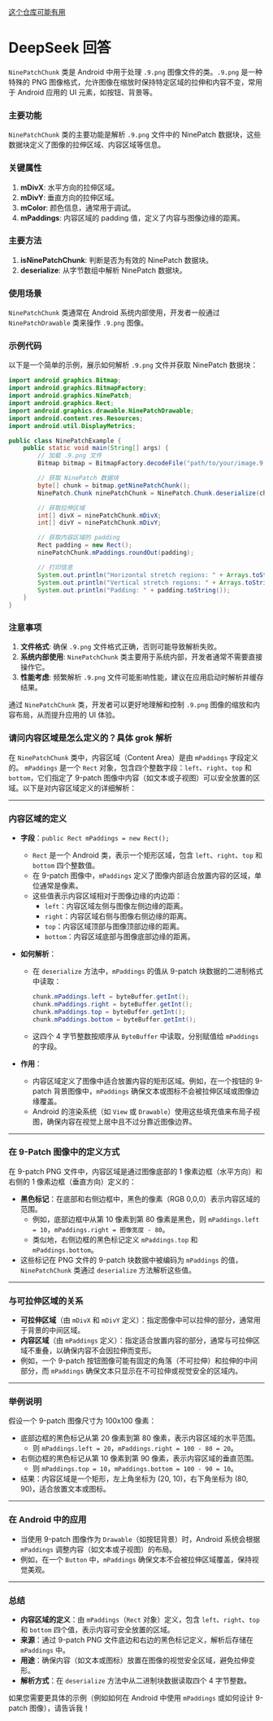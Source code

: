 [这个仓库可能有用](https://github.com/Anatolii/NinePatchChunk)


# DeepSeek 回答

`NinePatchChunk` 类是 Android 中用于处理 `.9.png` 图像文件的类。`.9.png` 是一种特殊的 PNG 图像格式，允许图像在缩放时保持特定区域的拉伸和内容不变，常用于 Android 应用的 UI 元素，如按钮、背景等。

### 主要功能
`NinePatchChunk` 类的主要功能是解析 `.9.png` 文件中的 NinePatch 数据块，这些数据块定义了图像的拉伸区域、内容区域等信息。

### 关键属性
1. **mDivX**: 水平方向的拉伸区域。
2. **mDivY**: 垂直方向的拉伸区域。
3. **mColor**: 颜色信息，通常用于调试。
4. **mPaddings**: 内容区域的 padding 值，定义了内容与图像边缘的距离。

### 主要方法
1. **isNinePatchChunk**: 判断是否为有效的 NinePatch 数据块。
2. **deserialize**: 从字节数组中解析 NinePatch 数据块。

### 使用场景
`NinePatchChunk` 类通常在 Android 系统内部使用，开发者一般通过 `NinePatchDrawable` 类来操作 `.9.png` 图像。

### 示例代码
以下是一个简单的示例，展示如何解析 `.9.png` 文件并获取 NinePatch 数据块：

```java
import android.graphics.Bitmap;
import android.graphics.BitmapFactory;
import android.graphics.NinePatch;
import android.graphics.Rect;
import android.graphics.drawable.NinePatchDrawable;
import android.content.res.Resources;
import android.util.DisplayMetrics;

public class NinePatchExample {
    public static void main(String[] args) {
        // 加载 .9.png 文件
        Bitmap bitmap = BitmapFactory.decodeFile("path/to/your/image.9.png");

        // 获取 NinePatch 数据块
        byte[] chunk = bitmap.getNinePatchChunk();
        NinePatch.Chunk ninePatchChunk = NinePatch.Chunk.deserialize(chunk);

        // 获取拉伸区域
        int[] divX = ninePatchChunk.mDivX;
        int[] divY = ninePatchChunk.mDivY;

        // 获取内容区域的 padding
        Rect padding = new Rect();
        ninePatchChunk.mPaddings.roundOut(padding);

        // 打印信息
        System.out.println("Horizontal stretch regions: " + Arrays.toString(divX));
        System.out.println("Vertical stretch regions: " + Arrays.toString(divY));
        System.out.println("Padding: " + padding.toString());
    }
}
```

### 注意事项
1. **文件格式**: 确保 `.9.png` 文件格式正确，否则可能导致解析失败。
2. **系统内部使用**: `NinePatchChunk` 类主要用于系统内部，开发者通常不需要直接操作它。
3. **性能考虑**: 频繁解析 `.9.png` 文件可能影响性能，建议在应用启动时解析并缓存结果。

通过 `NinePatchChunk` 类，开发者可以更好地理解和控制 `.9.png` 图像的缩放和内容布局，从而提升应用的 UI 体验。


### 请问内容区域是怎么定义的？具体 grok 解析

在 `NinePatchChunk` 类中，内容区域（Content Area）是由 `mPaddings` 字段定义的。
`mPaddings` 是一个 `Rect` 对象，包含四个整数字段：`left`、`right`、`top` 和 `bottom`，它们指定了 9-patch 图像中内容（如文本或子视图）可以安全放置的区域。以下是对内容区域定义的详细解析：

---

### **内容区域的定义**
- **字段**：`public Rect mPaddings = new Rect();`
    - `Rect` 是一个 Android 类，表示一个矩形区域，包含 `left`、`right`、`top` 和 `bottom` 四个整数值。
    - 在 9-patch 图像中，`mPaddings` 定义了图像内部适合放置内容的区域，单位通常是像素。
    - 这些值表示内容区域相对于图像边缘的内边距：
        - `left`：内容区域左侧与图像左侧边缘的距离。
        - `right`：内容区域右侧与图像右侧边缘的距离。
        - `top`：内容区域顶部与图像顶部边缘的距离。
        - `bottom`：内容区域底部与图像底部边缘的距离。

- **如何解析**：
    - 在 `deserialize` 方法中，`mPaddings` 的值从 9-patch 块数据的二进制格式中读取：
      ```java
      chunk.mPaddings.left = byteBuffer.getInt();
      chunk.mPaddings.right = byteBuffer.getInt();
      chunk.mPaddings.top = byteBuffer.getInt();
      chunk.mPaddings.bottom = byteBuffer.getInt();
      ```
    - 这四个 4 字节整数按顺序从 `ByteBuffer` 中读取，分别赋值给 `mPaddings` 的字段。

- **作用**：
    - 内容区域定义了图像中适合放置内容的矩形区域。例如，在一个按钮的 9-patch 背景图像中，`mPaddings` 确保文本或图标不会被拉伸区域或图像边缘覆盖。
    - Android 的渲染系统（如 `View` 或 `Drawable`）使用这些填充值来布局子视图，确保内容在视觉上居中且不过分靠近图像边界。

---

### **在 9-Patch 图像中的定义方式**
在 9-patch PNG 文件中，内容区域是通过图像底部的 1 像素边框（水平方向）和右侧的 1 像素边框（垂直方向）定义的：
- **黑色标记**：在底部和右侧边框中，黑色的像素（RGB 0,0,0）表示内容区域的范围。
    - 例如，底部边框中从第 10 像素到第 80 像素是黑色，则 `mPaddings.left = 10`，`mPaddings.right = 图像宽度 - 80`。
    - 类似地，右侧边框的黑色标记定义 `mPaddings.top` 和 `mPaddings.bottom`。
- 这些标记在 PNG 文件的 9-patch 块数据中被编码为 `mPaddings` 的值，`NinePatchChunk` 类通过 `deserialize` 方法解析这些值。

---

### **与可拉伸区域的关系**
- **可拉伸区域**（由 `mDivX` 和 `mDivY` 定义）：指定图像中可以拉伸的部分，通常用于背景的中间区域。
- **内容区域**（由 `mPaddings` 定义）：指定适合放置内容的部分，通常与可拉伸区域不重叠，以确保内容不会因拉伸而变形。
- 例如，一个 9-patch 按钮图像可能有固定的角落（不可拉伸）和拉伸的中间部分，而 `mPaddings` 确保文本只显示在不可拉伸或视觉安全的区域内。

---

### **举例说明**
假设一个 9-patch 图像尺寸为 100x100 像素：
- 底部边框的黑色标记从第 20 像素到第 80 像素，表示内容区域的水平范围。
    - 则 `mPaddings.left = 20`，`mPaddings.right = 100 - 80 = 20`。
- 右侧边框的黑色标记从第 10 像素到第 90 像素，表示内容区域的垂直范围。
    - 则 `mPaddings.top = 10`，`mPaddings.bottom = 100 - 90 = 10`。
- 结果：内容区域是一个矩形，左上角坐标为 (20, 10)，右下角坐标为 (80, 90)，适合放置文本或图标。

---

### **在 Android 中的应用**
- 当使用 9-patch 图像作为 `Drawable`（如按钮背景）时，Android 系统会根据 `mPaddings` 调整内容（如文本或子视图）的布局。
- 例如，在一个 `Button` 中，`mPaddings` 确保文本不会被拉伸区域覆盖，保持视觉美观。

---

### **总结**
- **内容区域的定义**：由 `mPaddings`（`Rect` 对象）定义，包含 `left`、`right`、`top` 和 `bottom` 四个值，表示内容可安全放置的区域。
- **来源**：通过 9-patch PNG 文件底边和右边的黑色标记定义，解析后存储在 `mPaddings` 中。
- **用途**：确保内容（如文本或图标）放置在图像的视觉安全区域，避免拉伸变形。
- **解析方式**：在 `deserialize` 方法中从二进制块数据读取四个 4 字节整数。

如果您需要更具体的示例（例如如何在 Android 中使用 `mPaddings` 或如何设计 9-patch 图像），请告诉我！